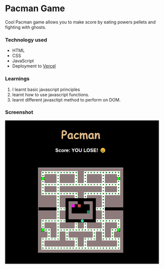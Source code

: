 # Pacman Game
Cool Pacman game allows you to make score by eating powers pellets and fighting with ghosts.
### Technology used

- HTML
- CSS
- JavaScript
- Deployment to [Vercel](https://vercel.com/)

### Learnings
1. I learnt basic javascript principles 
2. learnt how to use javascript functions.
3. learnt different javasctipt method to perform on DOM.

### Screenshot
![ScreenShot of Pacman Game](/screenshots/pacman%20ss%20project.PNG)
